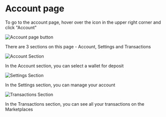 # Account page

To go to the account page, hover over the icon in the upper right corner and click "Account"

![Account page button](/assets/images/products/AIMarketplace/Marketplace/AccountPageRedirect.webp)

There are 3 sections on this page - Account, Settings and Transactions

![Account Section](/assets/images/products/AIMarketplace/Marketplace/DepositSelectMetamsk.webp)

In the Account section, you can select a wallet for deposit

![Settings Section](/assets/images/products/AIMarketplace/Marketplace/AccountPageSettings.webp)

In the Settings section, you can manage your account

![Transactions Section](/assets/images/products/AIMarketplace/Marketplace/AccountPageTransactions.webp)

In the Transactions section, you can see all your transactions on the Marketplaces